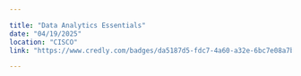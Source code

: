 ```yaml
---

title: "Data Analytics Essentials"
date: "04/19/2025"
location: "CISCO"
link: "https://www.credly.com/badges/da5187d5-fdc7-4a60-a32e-6bc7e08a7b01"

---
```

